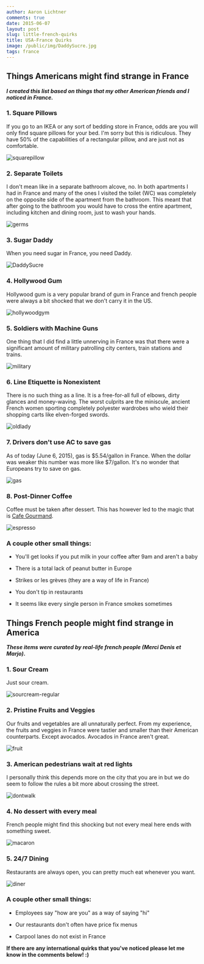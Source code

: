 ```yaml
---
author: Aaron Lichtner
comments: true
date: 2015-06-07
layout: post
slug: little-french-quirks
title: USA-France Quirks
image: /public/img/DaddySucre.jpg
tags: france
---
```


## Things Americans might find strange in France

**_I created this list based on things that my other American friends and I noticed in France._**


### 1. Square Pillows


If you go to an IKEA or any sort of bedding store in France, odds are you will only find square pillows for your bed. I'm sorry but this is ridiculous. They have 50% of the capabilities of a rectangular pillow, and are just not as comfortable.

![squarepillow](/public/img/squarepillow.jpg)


### 2. Separate Toilets


I don't mean like in a separate bathroom alcove, no. In both apartments I had in France and many of the ones I visited the toilet (WC) was completely on the opposite side of the apartment from the bathroom. This meant that after going to the bathroom you would have to cross the entire apartment, including kitchen and dining room, just to wash your hands.

![germs](/public/img/germs.jpg)



### 3. Sugar Daddy


When you need sugar in France, you need Daddy.

![DaddySucre](/public/img/DaddySucre.jpg)



### 4. Hollywood Gum


Hollywood gum is a very popular brand of gum in France and french people were always a bit shocked that we don't carry it in the US.

![hollywoodgym](/public/img/hollywoodgym.jpg)



### 5. Soldiers with Machine Guns


One thing that I did find a little unnerving in France was that there were a significant amount of military patrolling city centers, train stations and trains.


![military](/public/img/military-159x300.jpg)



### 6. Line Etiquette is Nonexistent


There is no such thing as a line. It is a free-for-all full of elbows, dirty glances and money-waving. The worst culprits are the miniscule, ancient French women sporting completely polyester wardrobes who wield their shopping carts like elven-forged swords.


![oldlady](/public/img/oldlady.jpg)




### 7. Drivers don't use AC to save gas


As of today (June 6, 2015), gas is $5.54/gallon in France. When the dollar was weaker this number was more like $7/gallon. It's no wonder that Europeans try to save on gas.

![gas](/public/img/gas-644x644.jpg)



### 8. Post-Dinner Coffee


Coffee must be taken after dessert. This has however led to the magic that is [Cafe Gourmand](https://medium.com/@SeattleFreezer/cafe-gourmand-what-it-is-and-why-we-need-it-f6b1918617f1).

![espresso](/public/img/espresso-644x518.jpg)



### A couple other small things:






    
  * You'll get looks if you put milk in your coffee after 9am and aren't a baby

    
  * There is a total lack of peanut butter in Europe

    
  * Strikes or les grèves (they are a way of life in France)

    
  * You don't tip in restaurants

    
  * It seems like every single person in France smokes sometimes





## Things French people might find strange in America



**_These items were curated by real-life french people (Merci Denis et Marjo)_.**



### 1. Sour Cream


Just sour cream.

![sourcream-regular](/public/img/sourcream-regular.jpg)


### 2. Pristine Fruits and Veggies


Our fruits and vegetables are all unnaturally perfect. From my experience, the fruits and veggies in France were tastier and smaller than their American counterparts. Except avocados. Avocados in France aren't great.

![fruit](/public/img/fruit-644x483.jpg)



### 3. American pedestrians wait at red lights


I personally think this depends more on the city that you are in but we do seem to follow the rules a bit more about crossing the street.

![dontwalk](/public/img/dontwalk.jpg)



### 4. No dessert with every meal


French people might find this shocking but not every meal here ends with something sweet.

![macaron](/public/img/macaron-644x403.jpg)



### 5. 24/7 Dining


Restaurants are always open, you can pretty much eat whenever you want.

![diner](/public/img/diner.jpg)


### A couple other small things:






    
  * Employees say "how are you" as a way of saying "hi"

    
  * Our restaurants don't often have price fix menus

    
  * Carpool lanes do not exist in France



**If there are any international quirks that you've noticed please let me know in the comments below! :)**
